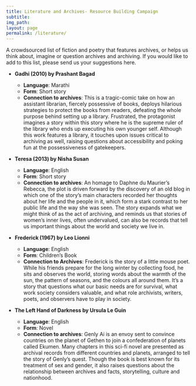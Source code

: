 ```yaml
---
title: Literature and Archives- Resource Building Campaign
subtitle: 
img_path: 
layout: page
permalink: /literature/
---
```


A crowdsourced list of fiction and poetry that features archives, or helps us think about, imagine or question archives and archiving. If you would like to add to this list, please send us your suggestions here. 

* **Gadhi (2010) by Prashant Bagad**
  * **Language**: Marathi
  * **Form**: Short story
  * **Connection to archives**: This is a tragic-comic take on how an assistant librarian, fiercely possessive of books, deploys hilarious strategies to protect the books from readers, defeating the whole purpose behind setting up a library. Frustrated, the protagonist imagines a story within this story where he is the supreme ruler of the library who ends up executing his own younger self. Although this work features a library, it touches upon issues critical to archiving as well, raising questions about accessibility and poking fun at the possessiveness of gatekeepers. 


* **Teresa (2013) by Nisha Susan**
  * **Language**: English
  * **Form**: Short story
  * **Connection to archives**: An homage to Daphne du Maurier’s Rebecca, the plot is driven forward by the discovery of an old blog in which one of the story’s main characters recorded her thoughts about her life and the people in it, which form a stark contrast to her public life and the way she was seen. The story expands what we might think of as the act of archiving, and reminds us that stories of women’s inner lives, often undervalued, can also be records that tell us important things about the world and society we live in.


* **Frederick (1967) by Leo Lionni** 
  * **Language**: English
  * **Form**: Children’s Book 
  * **Connection to Archives**: Frederick is the story of a little mouse poet. While his friends prepare for the long winter by collecting food, he sits and observes the world, storing words about the warmth of the sun, the pattern of seasons, and the colours all around them. It’s a story that questions what our basic needs are for survival, what work society considers valuable, and what role archivists, writers, poets, and observers have to play in society. 


* **The Left Hand of Darkness by Ursula Le Guin**
  * **Language**: English
  * **Form**: Novel
  * **Connection to archives**: Genly Ai is an envoy sent to convince countries on the planet of Gethen to join a confederation of planets called Ekumen. Many chapters in this sci-fi novel are presented as archival records from different countries and planets, arranged to tell the story of Genly’s quest. Though the book is best known for its treatment of sex and gender, it also raises questions about the relationship between archives and facts, storytelling, culture and nationhood.


